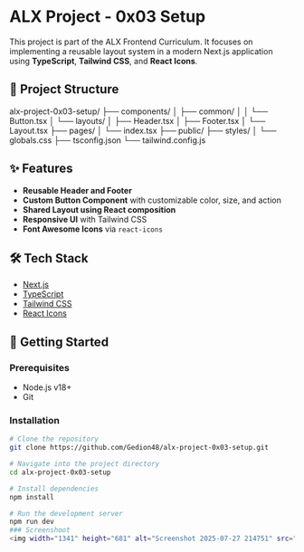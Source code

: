 # ALX Project - 0x03 Setup

This project is part of the ALX Frontend Curriculum. It focuses on implementing a reusable layout system in a modern Next.js application using **TypeScript**, **Tailwind CSS**, and **React Icons**.

## 📁 Project Structure

alx-project-0x03-setup/
├── components/
│ ├── common/
│ │ └── Button.tsx
│ └── layouts/
│ ├── Header.tsx
│ ├── Footer.tsx
│ └── Layout.tsx
├── pages/
│ └── index.tsx
├── public/
├── styles/
│ └── globals.css
├── tsconfig.json
└── tailwind.config.js

## ✨ Features

- **Reusable Header and Footer**
- **Custom Button Component** with customizable color, size, and action
- **Shared Layout using React composition**
- **Responsive UI** with Tailwind CSS
- **Font Awesome Icons** via `react-icons`

## 🛠️ Tech Stack

- [Next.js](https://nextjs.org/)
- [TypeScript](https://www.typescriptlang.org/)
- [Tailwind CSS](https://tailwindcss.com/)
- [React Icons](https://react-icons.github.io/react-icons)

## 🚀 Getting Started

### Prerequisites

- Node.js v18+
- Git

### Installation

```bash
# Clone the repository
git clone https://github.com/Gedion48/alx-project-0x03-setup.git

# Navigate into the project directory
cd alx-project-0x03-setup

# Install dependencies
npm install

# Run the development server
npm run dev
### Screenshoot
<img width="1341" height="681" alt="Screenshot 2025-07-27 214751" src="https://github.com/user-attachments/assets/e16d29c9-3b2a-40ad-8373-cee1c285c07c" />
